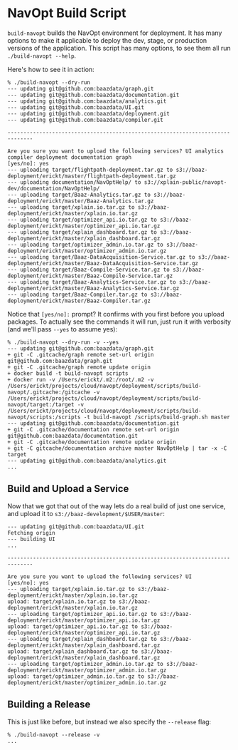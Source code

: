 # NavOpt Build Script

`build-navopt` builds the NavOpt environment for deployment. It has many
options to make it applicable to deploy the dev, stage, or production versions
of the application. This script has many options, to see them all run
`./build-navopt --help`.

Here's how to see it in action:

```
% ./build-navopt --dry-run
--- updating git@github.com:baazdata/graph.git
--- updating git@github.com:baazdata/documentation.git
--- updating git@github.com:baazdata/analytics.git
--- updating git@github.com:baazdata/UI.git
--- updating git@github.com:baazdata/deployment.git
--- updating git@github.com:baazdata/compiler.git

------------------------------------------------------------------------------

Are you sure you want to upload the following services? UI analytics compiler deployment documentation graph
[yes/no]: yes
--- uploading target/flightpath-deployment.tar.gz to s3://baaz-deployment/erickt/master/flightpath-deployment.tar.gz
--- uploading documentation/NavOptHelp/ to s3://xplain-public/navopt-dev/documentation/NavOptHelp/
--- uploading target/Baaz-Analytics.tar.gz to s3://baaz-deployment/erickt/master/Baaz-Analytics.tar.gz
--- uploading target/xplain.io.tar.gz to s3://baaz-deployment/erickt/master/xplain.io.tar.gz
--- uploading target/optimizer_api.io.tar.gz to s3://baaz-deployment/erickt/master/optimizer_api.io.tar.gz
--- uploading target/xplain_dashboard.tar.gz to s3://baaz-deployment/erickt/master/xplain_dashboard.tar.gz
--- uploading target/optimizer_admin.io.tar.gz to s3://baaz-deployment/erickt/master/optimizer_admin.io.tar.gz
--- uploading target/Baaz-DataAcquisition-Service.tar.gz to s3://baaz-deployment/erickt/master/Baaz-DataAcquisition-Service.tar.gz
--- uploading target/Baaz-Compile-Service.tar.gz to s3://baaz-deployment/erickt/master/Baaz-Compile-Service.tar.gz
--- uploading target/Baaz-Analytics-Service.tar.gz to s3://baaz-deployment/erickt/master/Baaz-Analytics-Service.tar.gz
--- uploading target/Baaz-Compiler.tar.gz to s3://baaz-deployment/erickt/master/Baaz-Compiler.tar.gz
```

Notice that `[yes/no]:` prompt? It confirms with you first before you upload
packages.  To actually see the commands it will run, just run it with verbosity
(and we'll pass `--yes` to assume yes):

```
% ./build-navopt --dry-run -v --yes
--- updating git@github.com:baazdata/graph.git
+ git -C .gitcache/graph remote set-url origin git@github.com:baazdata/graph.git
+ git -C .gitcache/graph remote update origin
+ docker build -t build-navopt scripts
+ docker run -v /Users/erickt/.m2:/root/.m2 -v /Users/erickt/projects/cloud/navopt/deployment/scripts/build-navopt/.gitcache:/gitcache -v /Users/erickt/projects/cloud/navopt/deployment/scripts/build-navopt/target:/target -v /Users/erickt/projects/cloud/navopt/deployment/scripts/build-navopt/scripts:/scripts -t build-navopt /scripts/build-graph.sh master
--- updating git@github.com:baazdata/documentation.git
+ git -C .gitcache/documentation remote set-url origin git@github.com:baazdata/documentation.git
+ git -C .gitcache/documentation remote update origin
+ git -C gitcache/documentation archive master NavOptHelp | tar -x -C target
--- updating git@github.com:baazdata/analytics.git
...
```

## Build and Upload a Service

Now that we got that out of the way lets do a real build of just one service, and upload it to
`s3://baaz-development/$USER/master`:

```
--- updating git@github.com:baazdata/UI.git
Fetching origin
--- building UI
...

------------------------------------------------------------------------------

Are you sure you want to upload the following services? UI
[yes/no]: yes
--- uploading target/xplain.io.tar.gz to s3://baaz-deployment/erickt/master/xplain.io.tar.gz
upload: target/xplain.io.tar.gz to s3://baaz-deployment/erickt/master/xplain.io.tar.gz
--- uploading target/optimizer_api.io.tar.gz to s3://baaz-deployment/erickt/master/optimizer_api.io.tar.gz
upload: target/optimizer_api.io.tar.gz to s3://baaz-deployment/erickt/master/optimizer_api.io.tar.gz
--- uploading target/xplain_dashboard.tar.gz to s3://baaz-deployment/erickt/master/xplain_dashboard.tar.gz
upload: target/xplain_dashboard.tar.gz to s3://baaz-deployment/erickt/master/xplain_dashboard.tar.gz
--- uploading target/optimizer_admin.io.tar.gz to s3://baaz-deployment/erickt/master/optimizer_admin.io.tar.gz
upload: target/optimizer_admin.io.tar.gz to s3://baaz-deployment/erickt/master/optimizer_admin.io.tar.gz
```

## Building a Release

This is just like before, but instead we also specify the `--release` flag:

```
% ./build-navopt --release -v
...
```
